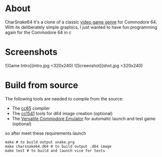 # About

CharSnake64 it's a clone of a classic [video game genre](https://en.wikipedia.org/wiki/Snake_(video_game_genre)) for Commodore 64.  
With its deliberately simple graphics, I just wanted to have fun programming again for the Commodore 64 in c

# Screenshots
![Game Intro](intro.jpg =320x240)
![Screenshot](shot.jpg =320x240)

# Build from source

The following tools are needed to compile from the source:

* The [cc65](https://cc65.github.io/) compiler
* The [cc1541](https://bitbucket.org/PTV_Claus/cc1541/src/master/) tools for d64 image creation (optional)
* The [Versatile Commodore Emulator](https://vice-emu.sourceforge.io/) for automatic launch and test game (optional)

so after meet these requirements launch
```
make # to build	output snake.prg
make charsnake64.d64 # to build output .d64 image
make test # to build and launch vice for tests
```
